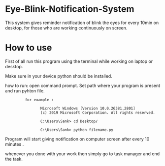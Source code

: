 # Eye-Blink-Notification-System
This system gives reminder notification of blink the eyes for every 10min on desktop, for those who are working continuously on screen.

# How to use 
First of all run this program using the terminal while working on laptop or desktop.

Make sure in your device python should be installed.

how to run:  open command prompt.
             Set path where your program is present and run pyhton file.
             
             for example : 
             
                    Microsoft Windows [Version 10.0.26381.2801]
                    (c) 2019 Microsoft Corporation. All rights reserved.

                    C:\Users\Sank> cd Desktop/
             
                    C:\Users\Sank> python filename.py 

Program will start giving notification on computer screen after every 10 minutes .

whenever you done with your work then simply go to task manager and end the task.
